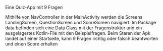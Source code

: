 Eine Quiz-App mit 9 Fragen

Mithilfe von NavController in der MainActivity werden die Screens LandingScreen, QuestionScreen und ScoreScreen navigiert. 
Im Package data befinden sich eine Data Class mit der Fragenstruktur und ein ausgelagertes Kotlin-File mit den Beispielfragen.
Beim Staren der Apk landet auf einer Startseite, kann 9 Fragen richtig oder falsch beantworten und einen Score erhalten
